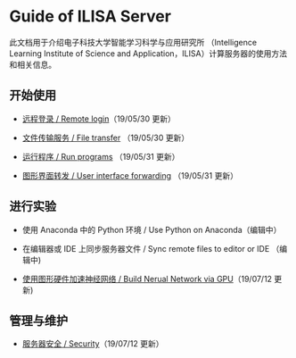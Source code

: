 # Guide of ILISA Server

此文档用于介绍电子科技大学智能学习科学与应用研究所 （Intelligence Learning Institute of Science and Application，ILISA）计算服务器的使用方法和相关信息。

## 开始使用

* [远程登录 / Remote login](./contents/远程登录.md)（19/05/30 更新）

* [文件传输服务 / File transfer](./contents/文件传输服务.md) （19/05/30 更新）

* [运行程序 / Run programs](./contents/运行程序.md) （19/05/31 更新）

* [图形界面转发 / User interface forwarding](./contents/图形界面转发.md) （19/05/31 更新）
  

## 进行实验

* 使用 Anaconda 中的 Python 环境 / Use Python on Anaconda（编辑中）

* 在编辑器或 IDE 上同步服务器文件 / Sync remote files to editor or IDE （编辑中)

* [使用图形硬件加速神经网络 / Build Nerual Network via GPU](./contents/use_gpu.md)（19/07/12 更新)

## 管理与维护

* [服务器安全 / Security](./contents/security.md)（19/07/12 更新）